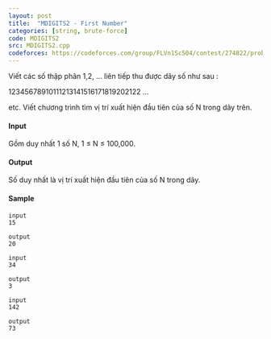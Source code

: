 ```yaml
---
layout: post
title:  "MDIGITS2 - First Number"
categories: [string, brute-force]
code: MDIGITS2
src: MDIGITS2.cpp
codeforces: https://codeforces.com/group/FLVn1Sc504/contest/274822/problem/I
---
```




  







Viết các số thập phân 1,2, ... liên tiếp thu được dãy số như sau :

12345678910111213141516171819202122 ...

etc. Viết chương trình tìm vị trí xuất hiện đầu tiên của số N trong dãy trên.

#### Input

Gồm duy nhất 1 số N, 1 ≤ N ≤ 100,000.

#### Output

Số duy nhất là vị trí xuất hiện đầu tiên của số N trong dãy.

#### Sample

```
input 
15 
 
output 
20

input 
34 
 
output 
3 

input 
142 
 
output 
73 

```

<!--more-->

